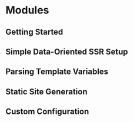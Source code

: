 # Modules

## Getting Started

## Simple Data-Oriented SSR Setup

## Parsing Template Variables

## Static Site Generation

## Custom Configuration